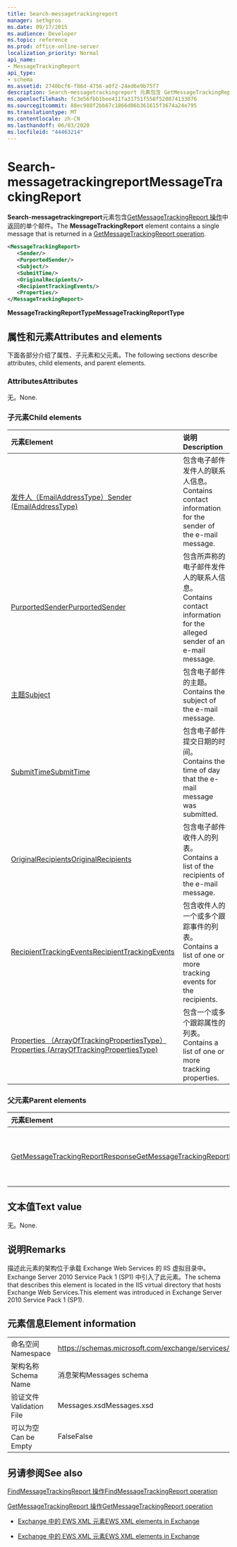 ```yaml
---
title: Search-messagetrackingreport
manager: sethgros
ms.date: 09/17/2015
ms.audience: Developer
ms.topic: reference
ms.prod: office-online-server
localization_priority: Normal
api_name:
- MessageTrackingReport
api_type:
- schema
ms.assetid: 2740bcf6-f86d-4756-a0f2-24ed6e9b75f7
description: Search-messagetrackingreport 元素包含 GetMessageTrackingReport 操作中返回的单个邮件。
ms.openlocfilehash: fc3e56fbb1bee411fa31751f558f520874133076
ms.sourcegitcommit: 88ec988f2bb67c1866d06b361615f3674a24e795
ms.translationtype: MT
ms.contentlocale: zh-CN
ms.lasthandoff: 06/03/2020
ms.locfileid: "44463214"
---
```

# <a name="messagetrackingreport"></a><span data-ttu-id="addc1-103">Search-messagetrackingreport</span><span class="sxs-lookup"><span data-stu-id="addc1-103">MessageTrackingReport</span></span>

<span data-ttu-id="addc1-104">**Search-messagetrackingreport**元素包含[GetMessageTrackingReport 操作](getmessagetrackingreport-operation.md)中返回的单个邮件。</span><span class="sxs-lookup"><span data-stu-id="addc1-104">The **MessageTrackingReport** element contains a single message that is returned in a [GetMessageTrackingReport operation](getmessagetrackingreport-operation.md).</span></span>
  
```XML
<MessageTrackingReport>
   <Sender/>
   <PurportedSender/>
   <Subject/>
   <SubmitTime/>
   <OriginalRecipients/>
   <RecipientTrackingEvents/>
   <Properties/>
</MessageTrackingReport>
```

 <span data-ttu-id="addc1-105">**MessageTrackingReportType**</span><span class="sxs-lookup"><span data-stu-id="addc1-105">**MessageTrackingReportType**</span></span>
## <a name="attributes-and-elements"></a><span data-ttu-id="addc1-106">属性和元素</span><span class="sxs-lookup"><span data-stu-id="addc1-106">Attributes and elements</span></span>

<span data-ttu-id="addc1-107">下面各部分介绍了属性、子元素和父元素。</span><span class="sxs-lookup"><span data-stu-id="addc1-107">The following sections describe attributes, child elements, and parent elements.</span></span>
  
### <a name="attributes"></a><span data-ttu-id="addc1-108">Attributes</span><span class="sxs-lookup"><span data-stu-id="addc1-108">Attributes</span></span>

<span data-ttu-id="addc1-109">无。</span><span class="sxs-lookup"><span data-stu-id="addc1-109">None.</span></span>
  
### <a name="child-elements"></a><span data-ttu-id="addc1-110">子元素</span><span class="sxs-lookup"><span data-stu-id="addc1-110">Child elements</span></span>

|<span data-ttu-id="addc1-111">**元素**</span><span class="sxs-lookup"><span data-stu-id="addc1-111">**Element**</span></span>|<span data-ttu-id="addc1-112">**说明**</span><span class="sxs-lookup"><span data-stu-id="addc1-112">**Description**</span></span>|
|:-----|:-----|
|[<span data-ttu-id="addc1-113">发件人（EmailAddressType）</span><span class="sxs-lookup"><span data-stu-id="addc1-113">Sender (EmailAddressType)</span></span>](sender-emailaddresstype.md) <br/> |<span data-ttu-id="addc1-114">包含电子邮件发件人的联系人信息。</span><span class="sxs-lookup"><span data-stu-id="addc1-114">Contains contact information for the sender of the e-mail message.</span></span>  <br/> |
|[<span data-ttu-id="addc1-115">PurportedSender</span><span class="sxs-lookup"><span data-stu-id="addc1-115">PurportedSender</span></span>](purportedsender.md) <br/> |<span data-ttu-id="addc1-116">包含所声称的电子邮件发件人的联系人信息。</span><span class="sxs-lookup"><span data-stu-id="addc1-116">Contains contact information for the alleged sender of an e-mail message.</span></span>  <br/> |
|[<span data-ttu-id="addc1-117">主题</span><span class="sxs-lookup"><span data-stu-id="addc1-117">Subject</span></span>](subject.md) <br/> |<span data-ttu-id="addc1-118">包含电子邮件的主题。</span><span class="sxs-lookup"><span data-stu-id="addc1-118">Contains the subject of the e-mail message.</span></span>  <br/> |
|[<span data-ttu-id="addc1-119">SubmitTime</span><span class="sxs-lookup"><span data-stu-id="addc1-119">SubmitTime</span></span>](submittime.md) <br/> |<span data-ttu-id="addc1-120">包含电子邮件提交日期的时间。</span><span class="sxs-lookup"><span data-stu-id="addc1-120">Contains the time of day that the e-mail message was submitted.</span></span>  <br/> |
|[<span data-ttu-id="addc1-121">OriginalRecipients</span><span class="sxs-lookup"><span data-stu-id="addc1-121">OriginalRecipients</span></span>](originalrecipients.md) <br/> |<span data-ttu-id="addc1-122">包含电子邮件收件人的列表。</span><span class="sxs-lookup"><span data-stu-id="addc1-122">Contains a list of the recipients of the e-mail message.</span></span>  <br/> |
|[<span data-ttu-id="addc1-123">RecipientTrackingEvents</span><span class="sxs-lookup"><span data-stu-id="addc1-123">RecipientTrackingEvents</span></span>](recipienttrackingevents.md) <br/> |<span data-ttu-id="addc1-124">包含收件人的一个或多个跟踪事件的列表。</span><span class="sxs-lookup"><span data-stu-id="addc1-124">Contains a list of one or more tracking events for the recipients.</span></span>  <br/> |
|[<span data-ttu-id="addc1-125">Properties （ArrayOfTrackingPropertiesType）</span><span class="sxs-lookup"><span data-stu-id="addc1-125">Properties (ArrayOfTrackingPropertiesType)</span></span>](properties-arrayoftrackingpropertiestype.md) <br/> |<span data-ttu-id="addc1-126">包含一个或多个跟踪属性的列表。</span><span class="sxs-lookup"><span data-stu-id="addc1-126">Contains a list of one or more tracking properties.</span></span>  <br/> |
   
### <a name="parent-elements"></a><span data-ttu-id="addc1-127">父元素</span><span class="sxs-lookup"><span data-stu-id="addc1-127">Parent elements</span></span>

|<span data-ttu-id="addc1-128">**元素**</span><span class="sxs-lookup"><span data-stu-id="addc1-128">**Element**</span></span>|<span data-ttu-id="addc1-129">**说明**</span><span class="sxs-lookup"><span data-stu-id="addc1-129">**Description**</span></span>|
|:-----|:-----|
|[<span data-ttu-id="addc1-130">GetMessageTrackingReportResponse</span><span class="sxs-lookup"><span data-stu-id="addc1-130">GetMessageTrackingReportResponse</span></span>](getmessagetrackingreportresponse.md) <br/> |<span data-ttu-id="addc1-131">包含单个[GetMessageTrackingReport 操作](getmessagetrackingreport-operation.md)请求的结果。</span><span class="sxs-lookup"><span data-stu-id="addc1-131">Contains the result of a single [GetMessageTrackingReport operation](getmessagetrackingreport-operation.md) request.</span></span>  <br/> |
   
## <a name="text-value"></a><span data-ttu-id="addc1-132">文本值</span><span class="sxs-lookup"><span data-stu-id="addc1-132">Text value</span></span>

<span data-ttu-id="addc1-133">无。</span><span class="sxs-lookup"><span data-stu-id="addc1-133">None.</span></span>
  
## <a name="remarks"></a><span data-ttu-id="addc1-134">说明</span><span class="sxs-lookup"><span data-stu-id="addc1-134">Remarks</span></span>

<span data-ttu-id="addc1-135">描述此元素的架构位于承载 Exchange Web Services 的 IIS 虚拟目录中。Exchange Server 2010 Service Pack 1 (SP1) 中引入了此元素。</span><span class="sxs-lookup"><span data-stu-id="addc1-135">The schema that describes this element is located in the IIS virtual directory that hosts Exchange Web Services.This element was introduced in Exchange Server 2010 Service Pack 1 (SP1).</span></span>
  
## <a name="element-information"></a><span data-ttu-id="addc1-136">元素信息</span><span class="sxs-lookup"><span data-stu-id="addc1-136">Element information</span></span>

|||
|:-----|:-----|
|<span data-ttu-id="addc1-137">命名空间</span><span class="sxs-lookup"><span data-stu-id="addc1-137">Namespace</span></span>  <br/> |https://schemas.microsoft.com/exchange/services/2006/messages  <br/> |
|<span data-ttu-id="addc1-138">架构名称</span><span class="sxs-lookup"><span data-stu-id="addc1-138">Schema Name</span></span>  <br/> |<span data-ttu-id="addc1-139">消息架构</span><span class="sxs-lookup"><span data-stu-id="addc1-139">Messages schema</span></span>  <br/> |
|<span data-ttu-id="addc1-140">验证文件</span><span class="sxs-lookup"><span data-stu-id="addc1-140">Validation File</span></span>  <br/> |<span data-ttu-id="addc1-141">Messages.xsd</span><span class="sxs-lookup"><span data-stu-id="addc1-141">Messages.xsd</span></span>  <br/> |
|<span data-ttu-id="addc1-142">可以为空</span><span class="sxs-lookup"><span data-stu-id="addc1-142">Can be Empty</span></span>  <br/> |<span data-ttu-id="addc1-143">False</span><span class="sxs-lookup"><span data-stu-id="addc1-143">False</span></span>  <br/> |
   
## <a name="see-also"></a><span data-ttu-id="addc1-144">另请参阅</span><span class="sxs-lookup"><span data-stu-id="addc1-144">See also</span></span>



[<span data-ttu-id="addc1-145">FindMessageTrackingReport 操作</span><span class="sxs-lookup"><span data-stu-id="addc1-145">FindMessageTrackingReport operation</span></span>](findmessagetrackingreport-operation.md)
  
[<span data-ttu-id="addc1-146">GetMessageTrackingReport 操作</span><span class="sxs-lookup"><span data-stu-id="addc1-146">GetMessageTrackingReport operation</span></span>](getmessagetrackingreport-operation.md)


- [<span data-ttu-id="addc1-147">Exchange 中的 EWS XML 元素</span><span class="sxs-lookup"><span data-stu-id="addc1-147">EWS XML elements in Exchange</span></span>](ews-xml-elements-in-exchange.md)
  
- [<span data-ttu-id="addc1-148">Exchange 中的 EWS XML 元素</span><span class="sxs-lookup"><span data-stu-id="addc1-148">EWS XML elements in Exchange</span></span>](ews-xml-elements-in-exchange.md)

